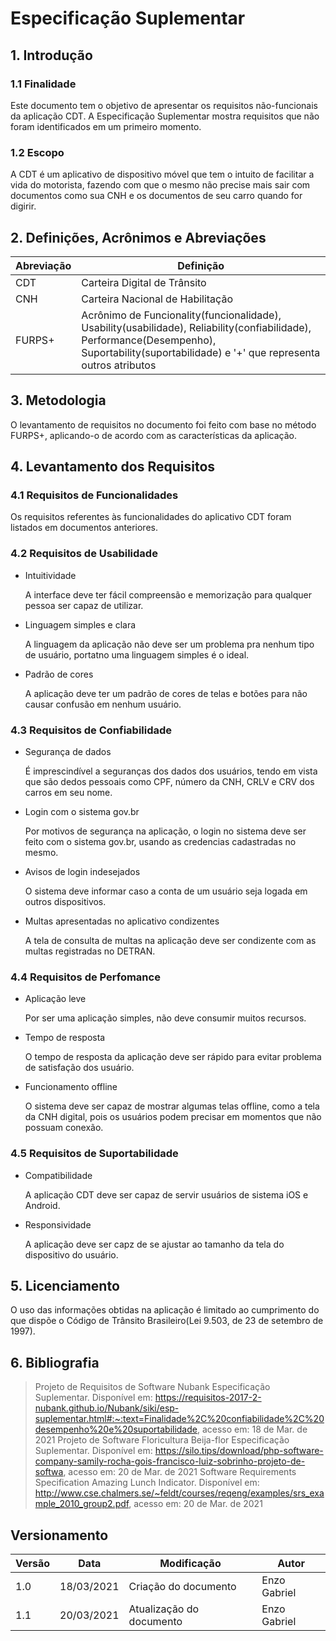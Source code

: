 # Especificação Suplementar

## 1. Introdução

### 1.1 Finalidade

Este documento tem o objetivo de apresentar os requisitos não-funcionais da aplicação CDT. A Especificação Suplementar mostra requisitos que não foram identificados em um primeiro momento.

### 1.2 Escopo

A CDT é um aplicativo de dispositivo móvel que tem o intuito de facilitar a vida do motorista, fazendo com que o mesmo não precise mais sair com documentos como sua CNH e os documentos de seu carro quando for digirir.

## 2. Definições, Acrônimos e Abreviações

| Abreviação | Definição|
|--|--|
| CDT | Carteira Digital de Trânsito |
| CNH | Carteira Nacional de Habilitação |
| FURPS+ | Acrônimo de Funcionality(funcionalidade), Usability(usabilidade), Reliability(confiabilidade), Performance(Desempenho), Suportability(suportabilidade) e '+' que representa outros atributos |

## 3. Metodologia

O levantamento de requisitos no documento foi feito com base no método FURPS+, aplicando-o de acordo com as características da aplicação.

## 4. Levantamento dos Requisitos

### 4.1 Requisitos de Funcionalidades

Os requisitos referentes às funcionalidades do aplicativo CDT foram listados em documentos anteriores.

### 4.2 Requisitos de Usabilidade

* Intuitividade

    A interface deve ter fácil compreensão e memorização para qualquer pessoa ser capaz de utilizar.

* Linguagem simples e clara

    A linguagem da aplicação não deve ser um problema pra nenhum tipo de usuário, portatno uma linguagem simples é o ideal.

* Padrão de cores

    A aplicação deve ter um padrão de cores de telas e botões para não causar confusão em nenhum usuário.

### 4.3 Requisitos de Confiabilidade

* Segurança de dados
    
    É imprescindível a seguranças dos dados dos usuários, tendo em vista que são dedos pessoais como CPF, número da CNH, CRLV e CRV dos carros em seu nome.

* Login com o sistema gov.br

    Por motivos de segurança na aplicação, o login no sistema deve ser feito com o sistema gov.br, usando as credencias cadastradas no mesmo.

* Avisos de login indesejados

    O sistema deve informar caso a conta de um usuário seja logada em outros dispositivos.

* Multas apresentadas no aplicativo condizentes

    A tela de consulta de multas na aplicação deve ser condizente com as multas registradas no DETRAN.

### 4.4 Requisitos de Perfomance

* Aplicação leve

    Por ser uma aplicação simples, não deve consumir muitos recursos.

* Tempo de resposta

    O tempo de resposta da aplicação deve ser rápido para evitar problema de satisfação dos usuário.

* Funcionamento offline

    O sistema deve ser capaz de mostrar algumas telas offline, como a tela da CNH digital, pois os usuários podem precisar em momentos que não possuam conexão.

### 4.5 Requisitos de Suportabilidade

* Compatibilidade

    A aplicação CDT deve ser capaz de servir usuários de sistema iOS e Android.

* Responsividade

    A aplicação deve ser capz de se ajustar ao tamanho da tela do dispositivo do usuário.

## 5. Licenciamento

O uso das informações obtidas na aplicação é limitado ao cumprimento do que dispõe o Código de Trânsito Brasileiro(Lei 9.503, de 23 de setembro de 1997).

## 6. Bibliografia

> Projeto de Requisitos de Software Nubank Especificação Suplementar. Disponível em: https://requisitos-2017-2-nubank.github.io/Nubank/siki/esp-suplementar.html#:~:text=Finalidade%2C%20confiabilidade%2C%20desempenho%20e%20suportabilidade, acesso em: 18 de Mar. de 2021
> Projeto de Software Floricultura Beija-flor Especificação Suplementar. Disponível em: https://silo.tips/download/php-software-company-samily-rocha-gois-francisco-luiz-sobrinho-projeto-de-softwa, acesso em: 20 de Mar. de 2021
>Software Requirements Specification Amazing Lunch Indicator. Disponível em: http://www.cse.chalmers.se/~feldt/courses/reqeng/examples/srs_example_2010_group2.pdf, acesso em: 20 de Mar. de 2021


## Versionamento
| Versão | Data | Modificação | Autor |
|--|--|--|--|
| 1.0 | 18/03/2021 | Criação do documento | Enzo Gabriel |
| 1.1 | 20/03/2021 | Atualização do documento | Enzo Gabriel |

